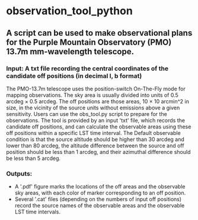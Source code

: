 # observation_tool_python

## A script can be used to make observational plans for the Purple Mountain Observatory (PMO) 13.7m mm-wavelength telescope.

### Input: A txt file recording the central coordinates of the candidate off positions (in decimal l, b format)

The PMO-13.7m telescope uses the position-switch On-The-Fly mode for mapping observations. The sky area is usually divided into units of 0.5 arcdeg $\times$ 0.5 arcdeg. The off positions are those areas, 10 $\times$ 10 arcmin^2 in size, in the vicinity of the source units without emissions above a given sensitivity. Users can use the obs_tool.py script to prepare for the observations. The tool is provided by an input 'txt' file, which records the candidate off positions, and can calculate the observable areas using these off positions within a specific LST time interval. The Default observable condition is that the source altitude should be higher than 30 arcdeg and lower than 80 arcdeg, the altitude difference between the source and off position should be less than 1 arcdeg, and their azimuthal difference should be less than 5 arcdeg. 

### Outputs: 
- A '.pdf' figure marks the locations of the off areas and the observable sky areas, with each color of marker corresponding to an off position. 
- Several '.cat' files (depending on the numbers of input off positions) record the source names of the observable areas and the observable LST time intervals.  
